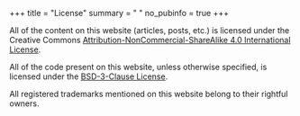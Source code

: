 +++
title = "License"
summary = " "
no_pubinfo = true
+++

All of the content on this website (articles, posts, etc.) is licensed under the Creative Commons
[Attribution-NonCommercial-ShareAlike 4.0 International License](https://creativecommons.org/licenses/by-nc-sa/4.0/).

All of the code present on this website, unless otherwise specified, is licensed under the
[BSD-3-Clause License](https://opensource.org/license/bsd-3-clause).

All registered trademarks mentioned on this website belong to their rightful owners.

